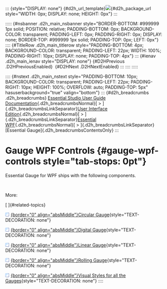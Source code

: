 ::: {style="DISPLAY: none"}
[](ms-xhelp:///?Id=d2h_url_template){#d2h_url_template}![](!package_url!){#d2h_package_url style="WIDTH: 0px; DISPLAY: none; HEIGHT: 0px"}
:::

::::: {#nsbanner .d2h_main_nsbanner style="BORDER-BOTTOM: #999999 1px solid; POSITION: relative; PADDING-BOTTOM: 0px; BACKGROUND-COLOR: transparent; PADDING-LEFT: 0px; PADDING-RIGHT: 0px; DISPLAY: none; BORDER-TOP: #999999 1px solid; PADDING-TOP: 0px; LEFT: 0px"}
:::: {#TitleRow .d2h_main_titlerow style="PADDING-BOTTOM: 4px; BACKGROUND-COLOR: transparent; PADDING-LEFT: 22px; WIDTH: 100%; PADDING-RIGHT: 10px; DISPLAY: none; PADDING-TOP: 4px"}
::: {#ienav .d2h_main_ienav style="DISPLAY: none"}
[](ms-xhelp:///?Id=f14d8e37-72df-44e2-b953-b18fcb81148a){#D2HPrevious .D2HPreviousEnabled}  [](ms-xhelp:///?Id=6f84bb6f-055e-42e3-a81c-4898db864435){#D2HNext .D2HNextEnabled}
:::
::::
:::::

:::: {#nstext .d2h_main_nstext style="PADDING-BOTTOM: 10px; BACKGROUND-COLOR: transparent; PADDING-LEFT: 22px; PADDING-RIGHT: 10px; HEIGHT: 100%; OVERFLOW: auto; PADDING-TOP: 5px" hasuserbackground="true" valign="bottom"}
::: {#d2h_breadcrumbs .d2h_breadcrumbs}
[Essential Studio User Guide Documentation](ms-xhelp:///?Id=12457748-09e3-4d74-a240-8e049cedf030){.d2h_breadcrumbsNormal}[ \> ]{.d2h_breadcrumbsLinkSeparator}[User Interface Edition](ms-xhelp:///?Id=c29296b7-531c-413b-a0ec-488ca1f7f669){.d2h_breadcrumbsNormal}[ \> ]{.d2h_breadcrumbsLinkSeparator}[Essential WPF](ms-xhelp:///?Id=7f4f82c5-151c-4262-94d0-75c4626c77bc){.d2h_breadcrumbsNormal}[ \> ]{.d2h_breadcrumbsLinkSeparator}[Essential Gauge]{.d2h_breadcrumbsContentsOnly}
:::

# Gauge WPF Controls {#gauge-wpf-controls style="tab-stops: 0pt"}

Essential Gauge for WPF ships with the following components.

 

More:

[ ]{#related-topics}

[![](button.gif){border="0" align="absMiddle"}Circular Gauge](ms-xhelp:///?Id=6f84bb6f-055e-42e3-a81c-4898db864435){style="TEXT-DECORATION: none"}

[![](button.gif){border="0" align="absMiddle"}Digital Gauge](ms-xhelp:///?Id=325d10fb-879e-4d33-a739-364d66ae64eb){style="TEXT-DECORATION: none"}

[![](button.gif){border="0" align="absMiddle"}Linear Gauge](ms-xhelp:///?Id=ab6d305c-9ecb-4c5f-a524-61625fd66ac7){style="TEXT-DECORATION: none"}

[![](button.gif){border="0" align="absMiddle"}Rolling Gauge](ms-xhelp:///?Id=b50d916e-e2da-4086-b2bd-f0761db2c4c0){style="TEXT-DECORATION: none"}

[![](button.gif){border="0" align="absMiddle"}Visual Styles for all the Gauges](ms-xhelp:///?Id=e210706b-dec2-4dfd-ab88-ddbf0464af16){style="TEXT-DECORATION: none"}
::::
